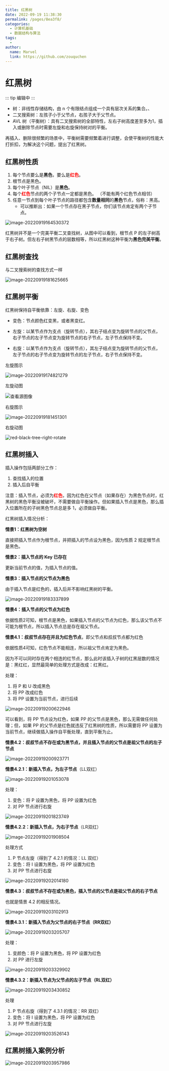 ```yaml
---
title: 红黑树
date: 2022-09-19 11:38:30
permalink: /pages/8ea3f8/
categories:
  - 计算机基础
  - 数据结构与算法
tags:
  - 
author: 
  name: Marvel
  link: https://github.com/zouquchen
---
```

# 红黑树
::: tip 编辑中
:::
- 树：非线性存储结构，由 n 个有限结点组成一个具有层次关系的集合。、
- 二叉搜索树：左孩子小于父节点，右孩子大于父节点。
- AVL  树（平衡树）：具有二叉搜索树的全部特性，左右子树高度差至多为1，插入或删除节点时需要左旋和右旋保持树对的平衡。

再插入、删除很频繁的场景中，平衡树需要频繁着进行调整，会使平衡树的性能大打折扣，为解决这个问题，提出了红黑树。

## 红黑树性质

1. 每个节点要么是**黑色**，要么是<font color='red'>**红色**</font>。
2. 根节点是黑色。
3. 每个叶子节点（NIL）是**黑色**。
4. 每个<font color='red'>**红色**</font>节点的两个子节点一定都是黑色。 （不能有两个红色节点相邻）
5. 任意一节点到每个叶子节点的路径都包含**数量相同**的**黑色**节点，俗称：黑高。
   - 可以推断出：如果一个节点存在黑子节点，你们该节点肯定有两个子节点。 

![image-20220919164530372](https://studynote-images.oss-cn-hangzhou.aliyuncs.com/red-black-tree.png)

红黑树并不是一个完美平衡二叉查找树，从图中可以看到，根节点 P 的左子树高于右子树。但左右子树黑节点的层数相等，所以红黑树这种平衡为**黑色完美平衡**。

## 红黑树查找

与二叉搜索树的查找方式一样

![image-20220919181625665](https://studynote-images.oss-cn-hangzhou.aliyuncs.com/red-black-tree2.png)

## 红黑树平衡

红黑树保持自平衡依靠：左旋、右旋、变色

- 变色：节点颜色红变黑，或者黑变红。

- 左旋：以某节点作为支点（旋转节点），其右子结点变为旋转节点的父节点，右子节点的左子节点变为旋转节点的右子节点，左子节点保持不变。

- 右旋：以某节点作为支点（旋转节点），其左子结点变为旋转节点的父节点，左子节点的右子节点变为旋转节点的左子节点，右子节点保持不变。


左旋图示

![image-20220919174821279](https://studynote-images.oss-cn-hangzhou.aliyuncs.com/red-black-tree-left-rotate.png)

左旋动图

![查看源图像](https://studynote-images.oss-cn-hangzhou.aliyuncs.com/red-black-tree-left-rotate.gif)

右旋图示

![image-20220919181451301](https://studynote-images.oss-cn-hangzhou.aliyuncs.com/red-black-tree-right-rotate.png)



右旋动图

![red-black-tree-right-rotate](https://studynote-images.oss-cn-hangzhou.aliyuncs.com/red-black-tree-right-rotate.gif)



## 红黑树插入

插入操作包括两部分工作：

1. 查找插入的位置
2. 插入后自平衡

注意：插入节点，必须为<font color='red'>**红色**</font>，因为红色在父节点（如果存在）为黑色节点时，红黑树的黑色平衡没被破坏，不需要做自平衡操作。但如果插入节点是黑色，那么插入位置所在的子树黑色节点总是多 1，必须做自平衡。



红黑树插入情况分析：

**情景1：红黑树为空树**

直接把插入节点作为根节点，并把插入的节点设为黑色，因为性质 2 规定根节点是黑色。



**情景2：插入节点的 Key 已存在**

更新当前节点的值，为插入节点的值。



**情景3：插入节点的父节点为黑色**

由于插入节点是红色的，插入后并不影响红黑树的平衡。

![image-20220919183337899](https://studynote-images.oss-cn-hangzhou.aliyuncs.com/red-black-tree-inset-red-node.png)



**情景4：插入节点的父节点为红色**

依据性质2可知，根节点是黑色，如果插入节点的父节点为红色，那么该父节点不可能为根节点，所以插入节点总是存在祖父节点。

**情景4.1：叔叔节点存在并且为红色节点**，即父节点和叔叔节点都为红色

依据性质4可知，红色节点不能相连，所以祖父节点肯定为黑色。

因为不可以同时存在两个相连的红节点，那么此时该插入子树的红黑层数的情况是：黑红红，显然最简单的处理方式是改成：红黑红。

处理：

1. 将 P 和 U 改成黑色
2. 将 PP 改成红色
3. 将 PP 设置为当前节点，进行后续


![image-20220919200622946](https://studynote-images.oss-cn-hangzhou.aliyuncs.com/red-black-tree-insert-red1.png)


可以看到，将 PP 节点设为红色，如果 PP 的父节点是黑色，那么无需做任何处理；但，如果 PP 的父节点是红色就违反了红黑树的性质，所以需要将 PP 设置为当前节点，继续做插入操作自平衡处理，直到平衡为止。

**情景4.2：叔叔节点不存在或为黑节点，并且插入节点的父节点是祖父节点的左子节点**

![image-20220919200923771](https://studynote-images.oss-cn-hangzhou.aliyuncs.com/red-black-tree-insert-red2.png)

**情景4.2.1：新插入节点，为左子节点**（LL双红）

![image-20220919201053078](https://studynote-images.oss-cn-hangzhou.aliyuncs.com/red-black-tree-inset-red3.png)

处理：

1. 变色：将 P 设置为黑色，将 PP 设置为红色
2. 对 PP 节点进行右旋

![image-20220919201823749](https://studynote-images.oss-cn-hangzhou.aliyuncs.com/red-black-tree-inser-red5.png)

**情景4.2.2：新插入节点，为右子节点**（LR双红）

![image-20220919201908504](https://studynote-images.oss-cn-hangzhou.aliyuncs.com/red-black-tree-insert-red6.png)

处理方式

1. P 节点左旋（得到了 4.2.1 的情况：LL 双红）
2. 变色：将 I 设置为黑色，将 PP 设置为红色
3. 对 PP 节点进行右旋

![image-20220919202014180](https://studynote-images.oss-cn-hangzhou.aliyuncs.com/red-black-tree-insert-red7.png)

**情景4.3：叔叔节点不存在或为黑色，插入节点的父节点是祖父节点的右子节点**

也就是情景 4.2 的相反情况。

![image-20220919203102913](https://studynote-images.oss-cn-hangzhou.aliyuncs.com/red-black-tree-insert-red8.png)

**情景4.3.1：新插入节点为父节点的右子节点（RR双红）**

![image-20220919203205707](https://studynote-images.oss-cn-hangzhou.aliyuncs.com/red-black-tree-insert-red9.png)

处理：

1. 变颜色：将 P 设置为黑色，将 PP 设置为红色
2. 对 PP 进行左旋

![image-20220919203329902](https://studynote-images.oss-cn-hangzhou.aliyuncs.com/red-black-tree-insert-red10.png)

**情景4.3.2：新插入节点为父节点的左子节点（RL双红）**

![image-20220919203430852](https://studynote-images.oss-cn-hangzhou.aliyuncs.com/red-black-tree-insert-red11.png)

 处理

1. P 节点右旋（得到了 4.3.1 的情况：RR 双红）
2. 变色：将 I 设置为黑色，将 PP 设置为红色
3. 对 PP 节点进行左旋

![image-20220919203526143](https://studynote-images.oss-cn-hangzhou.aliyuncs.com/red-black-tree-insert-red12.png)



## 红黑树插入案例分析 

![image-20220919203957986](https://studynote-images.oss-cn-hangzhou.aliyuncs.com/image-20220919203957986.png)
